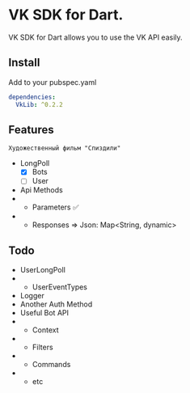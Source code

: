 # VK SDK for Dart.

VK SDK for Dart allows you to use the VK API easily.

## Install

Add to your pubspec.yaml

```yaml
dependencies:
  VkLib: ^0.2.2
```

## Features

```Художественный фильм "Спиздили"```

- LongPoll
  - [x] Bots
  - [ ] User
- Api Methods
-
  - Parameters ✅
-
  - Responses => Json: Map<String, dynamic>

## Todo

- UserLongPoll
-
  - UserEventTypes
- Logger
- Another Auth Method
- Useful Bot API
-
  - Context
-
  - Filters
-
  - Commands
-
  - etc
